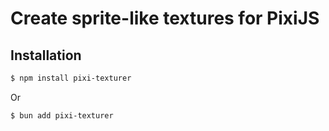 # Create sprite-like textures for PixiJS

## Installation

```sh
$ npm install pixi-texturer
```

Or

```sh
$ bun add pixi-texturer
```
